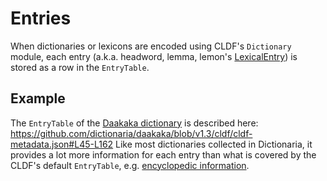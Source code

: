 # Entries

When dictionaries or lexicons are encoded using CLDF's `Dictionary` module,
each entry (a.k.a. headword, lemma, lemon's [LexicalEntry](http://lemon-model.net/lemon#LexicalEntry)) is stored as a row in the `EntryTable`.


## Example

The `EntryTable` of the [Daakaka dictionary](https://dictionaria.clld.org/contributions/daakaka#tabout) is described here: 
https://github.com/dictionaria/daakaka/blob/v1.3/cldf/cldf-metadata.json#L45-L162
Like most dictionaries collected in Dictionaria, it provides a lot more information for each entry
than what is covered by the CLDF's default `EntryTable`, e.g. [encyclopedic information](https://dictionaria.clld.org/contributions/daakaka#twords2).

